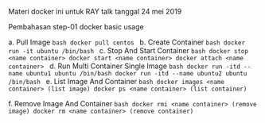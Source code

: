 Materi docker ini untuk RAY talk tanggal 24 mei 2019

Pembahasan step-01 docker basic usage

a. Pull Image
	```bash
	docker pull centos
	```
b. Create Container
	```bash
	docker run -it ubuntu /bin/bash
	```
c. Stop And Start Container
	```bash
	docker stop <name container>
	docker start <name container>
	docker attach <name container>
	```
d. Run Multi Container Single Image
	```bash
	docker run -itd --name ubuntu1 ubuntu /bin/bash
	docker run -itd --name ubuntu2 ubuntu /bin/bash
	```
e. List Image And Container
	```bash
	docker images <name container> (list image)
	docker ps <name container> (list container)
	```
	
f. Remove Image And Container
	```bash
	docker rmi <name container> (remove image)
	docker rm <name container> (remove container)
	```
